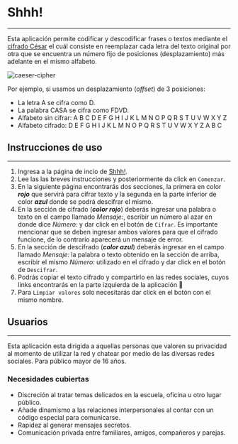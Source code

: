 # Shhh!
---
Esta aplicación permite codificar y descodificar frases o textos mediante el [cifrado César](https://en.wikipedia.org/wiki/Caesar_cipher)
el cuál consiste en reemplazar cada letra del texto original por otra que se encuentra un número fijo de posiciones
(desplazamiento) más adelante en el mismo alfabeto.

![caeser-cipher](https://upload.wikimedia.org/wikipedia/commons/thumb/2/2b/Caesar3.svg/2000px-Caesar3.svg.png)

Por ejemplo, si usamos un desplazamiento (_offset_) de 3 posiciones:

* La letra A se cifra como D.
* La palabra CASA se cifra como FDVD.
* Alfabeto sin cifrar: A B C D E F G H I J K L M N O P Q R S T U V W X Y Z
* Alfabeto cifrado: D E F G H I J K L M N O P Q R S T U V W X Y Z A B C

## Instrucciones de uso
---
1. Ingresa a la página de incio de [Shhh!](https://peraltadnni.github.io/GDL003-cipher/src/).
2. Lee las las breves instrucciones y posteriormente da click en `Comenzar`.
3. En la siguiente página encontrarás dos secciones, la primera en color **_rojo_** que servirá para cifrar texto y la segunda en la parte inferior de color **_azul_** donde se podrá descifrar el mismo.
4. En la sección de cifrado (**_color rojo_**) deberás ingresar una palabra o texto en el campo llamado _Mensaje:_, escribir un número al azar en donde dice _Número:_ y dar click en el botón de `Cifrar`. Es importante mencionar que se deben ingresar ambos valores para que el cifrado funcione, de lo contrario aparecerá un mensaje de error.
5. En la sección de descifrado (**_color azul_**) deberás ingresar en el campo llamado _Mensaje:_ la palabra o texto obtenido en la sección de arriba, escribir el mismo _Número:_ utilizado en el cifrado y dar click en el botón de `Descifrar`.
6. Podrás copiar el texto cifrado y compartirlo en las redes sociales, cuyos links encontrarás en la parte izquierda de la aplicación :email:
7. Para `Limpiar valores` solo necesitarás dar click en el botón con el mismo nombre.

## Usuarios
---
Esta aplicación esta dirigida a aquellas personas que valoren su privacidad al momento de utilizar la red y chatear  por medio de las diversas redes sociales. Para público mayor de 16 años.


### Necesidades cubiertas
* Discreción al tratar temas delicados en la escuela, oficina u otro lugar público.
* Añade dinamismo a las relaciones interpersonales al contar con un código especial para comunicarse.
* Rapidez al generar mensajes secretos.
* Comunicación privada entre familiares, amigos, compañeros y parejas.

